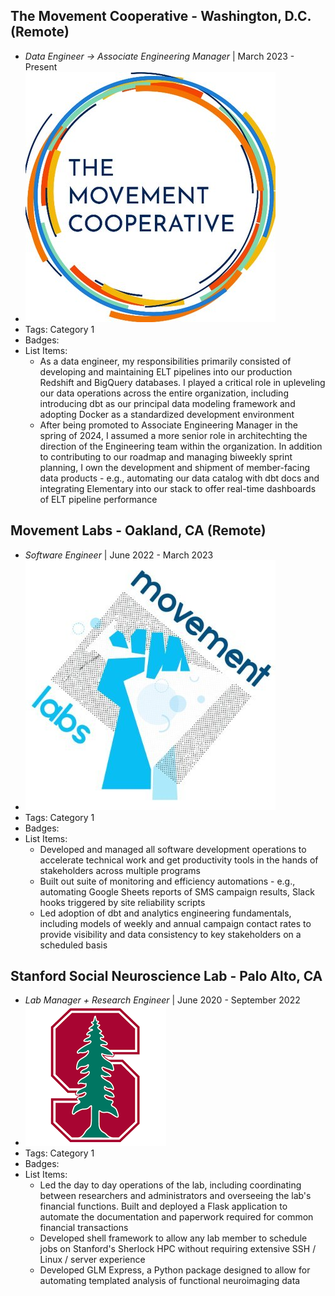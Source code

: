 ## The Movement Cooperative - Washington, D.C. (Remote)
- *Data Engineer -> Associate Engineering Manager* | March 2023 - Present
- ![tmc](../assets/experience/tmc.jpg)
- Tags: Category 1
- Badges:
- List Items:
  - As a data engineer, my responsibilities primarily consisted of developing and maintaining ELT pipelines into our production Redshift and BigQuery databases. I played a critical role in upleveling our data operations across the entire organization, including introducing dbt as our principal data modeling framework and adopting Docker as a standardized development environment
  - After being promoted to Associate Engineering Manager in the spring of 2024, I assumed a more senior role in architechting the direction of the Engineering team within the organization. In addition to contributing to our roadmap and managing biweekly sprint planning, I own the development and shipment of member-facing data products - e.g., automating our data catalog with dbt docs and integrating Elementary into our stack to offer real-time dashboards of ELT pipeline performance

## Movement Labs - Oakland, CA (Remote)
- *Software Engineer* | June 2022 - March 2023
- ![movement_labs](../assets/experience/movement_labs.jpg)
- Tags: Category 1
- Badges:
- List Items:
  - Developed and managed all software development operations to accelerate technical work and get productivity tools in the hands of stakeholders across multiple programs
  - Built out suite of monitoring and efficiency automations - e.g., automating Google Sheets reports of SMS campaign results, Slack hooks triggered by site reliability scripts
  - Led adoption of dbt and analytics engineering fundamentals, including models of weekly and annual campaign contact rates to provide visibility and data consistency to key stakeholders on a scheduled basis

## Stanford Social Neuroscience Lab - Palo Alto, CA
- *Lab Manager + Research Engineer* | June 2020 - September 2022
- ![stanford](../assets/experience/stanford.png)
- Tags: Category 1
- Badges:
- List Items:
  - Led the day to day operations of the lab, including coordinating between researchers and administrators and overseeing the lab's financial functions. Built and deployed a Flask application to automate the documentation and paperwork required for common financial transactions
  - Developed shell framework to allow any lab member to schedule jobs on Stanford's Sherlock HPC without requiring extensive SSH / Linux / server experience
  - Developed GLM Express, a Python package designed to allow for automating templated analysis of functional neuroimaging data